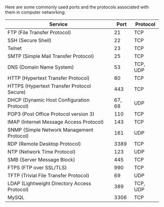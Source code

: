 Here are some commonly used ports and the protocols associated with them in computer networking:

| Service                                      | Port   | Protocol |
| -------------------------------------------- | ------ | -------- |
| FTP (File Transfer Protocol)                 | 21     | TCP      |
| SSH (Secure Shell)                           | 22     | TCP      |
| Telnet                                       | 23     | TCP      |
| SMTP (Simple Mail Transfer Protocol)         | 25     | TCP      |
| DNS (Domain Name System)                     | 53     | TCP, UDP |
| HTTP (Hypertext Transfer Protocol)           | 80     | TCP      |
| HTTPS (Hypertext Transfer Protocol Secure)   | 443    | TCP      |
| DHCP (Dynamic Host Configuration Protocol)   | 67, 68 | UDP      |
| POP3 (Post Office Protocol version 3)        | 110    | TCP      |
| IMAP (Internet Message Access Protocol)      | 143    | TCP      |
| SNMP (Simple Network Management Protocol)    | 161    | UDP      |
| RDP (Remote Desktop Protocol)                | 3389   | TCP      |
| NTP (Network Time Protocol)                  | 123    | UDP      |
| SMB (Server Message Block)                   | 445    | TCP      |
| FTPS (FTP over SSL/TLS)                      | 990    | TCP      |
| TFTP (Trivial File Transfer Protocol)        | 69     | UDP      |
| LDAP (Lightweight Directory Access Protocol) | 389    | TCP, UDP |
| MySQL                                        | 3306   | TCP      |
